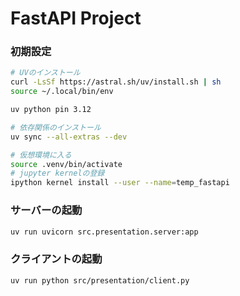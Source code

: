 # FastAPI Project

### 初期設定

```bash
# UVのインストール
curl -LsSf https://astral.sh/uv/install.sh | sh
source ~/.local/bin/env

uv python pin 3.12

# 依存関係のインストール
uv sync --all-extras --dev

# 仮想環境に入る
source .venv/bin/activate
# jupyter kernelの登録
ipython kernel install --user --name=temp_fastapi
```

### サーバーの起動

```bash
uv run uvicorn src.presentation.server:app
```

### クライアントの起動

```bash
uv run python src/presentation/client.py
```
